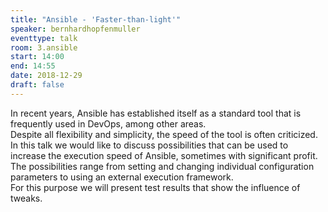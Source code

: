 ```yaml
---
title: "Ansible - 'Faster-than-light'"
speaker: bernhardhopfenmuller
eventtype: talk
room: 3.ansible
start: 14:00
end: 14:55
date: 2018-12-29
draft: false
---
```


In recent years, Ansible has established itself as a standard tool that is frequently used in DevOps, among other areas.  
Despite all flexibility and simplicity, the speed of the tool is often criticized.  
In this talk we would like to discuss possibilities that can be used to increase the execution speed of Ansible,
sometimes with significant profit.  
The possibilities range from setting and changing individual configuration parameters to using an external execution framework.  
For this purpose we will present test results that show the influence of tweaks.  

